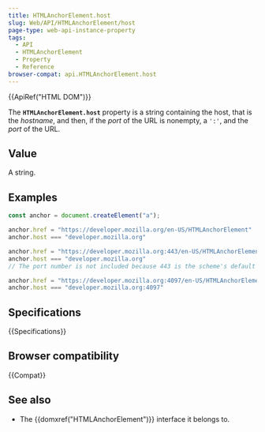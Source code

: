 ```yaml
---
title: HTMLAnchorElement.host
slug: Web/API/HTMLAnchorElement/host
page-type: web-api-instance-property
tags:
  - API
  - HTMLAnchorElement
  - Property
  - Reference
browser-compat: api.HTMLAnchorElement.host
---
```


{{ApiRef("HTML DOM")}}

The **`HTMLAnchorElement.host`** property is a
string containing the host, that is the _hostname_, and then,
if the _port_ of the URL is nonempty, a `':'`, and the _port_
of the URL.

## Value

A string.

## Examples

```js
const anchor = document.createElement("a");

anchor.href = "https://developer.mozilla.org/en-US/HTMLAnchorElement"
anchor.host === "developer.mozilla.org"

anchor.href = "https://developer.mozilla.org:443/en-US/HTMLAnchorElement"
anchor.host === "developer.mozilla.org"
// The port number is not included because 443 is the scheme's default port

anchor.href = "https://developer.mozilla.org:4097/en-US/HTMLAnchorElement"
anchor.host === "developer.mozilla.org:4097"
```

## Specifications

{{Specifications}}

## Browser compatibility

{{Compat}}

## See also

- The {{domxref("HTMLAnchorElement")}} interface it belongs to.
